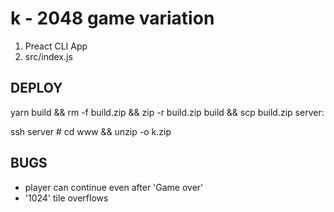
k - 2048 game variation
=======================

1. Preact CLI App
2. src/index.js

DEPLOY
------

yarn build && rm -f build.zip && zip -r build.zip build && scp build.zip server:

ssh server # cd www && unzip -o k.zip

BUGS
----

- player can continue even after 'Game over'
- '1024' tile overflows


